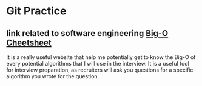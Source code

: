 # Git Practice
## link related to software engineering [Big-O Cheetsheet](https://www.bigocheatsheet.com/)
It is a really useful website that help me potentially get to know the Big-O of every potential algorithms that I will use in the interview. It is a useful tool for interview preparation, as recruiters will ask you questions for a specific algorithm you wrote for the question.
